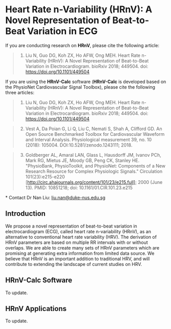 # Heart Rate n-Variability (HRnV): A Novel Representation of Beat-to-Beat Variation in ECG

If you are conducting research on **HRnV**, please cite the following article:
> 1) Liu N, Guo DG, Koh ZX, Ho AFW, Ong MEH. Heart Rate n-Variability (HRnV): A Novel Representation of Beat-to-Beat Variation in Electrocardiogram. bioRxiv 2018; 449504. doi: https://doi.org/10.1101/449504

If you are using the **HRnV-Calc** software (**HRnV-Calc** is developed based on the PhysioNet Cardiovascular Signal Toolbox), please cite the following three articles:
> 1) Liu N, Guo DG, Koh ZX, Ho AFW, Ong MEH. Heart Rate n-Variability (HRnV): A Novel Representation of Beat-to-Beat Variation in Electrocardiogram. bioRxiv 2018; 449504. doi: https://doi.org/10.1101/449504

> 2) Vest A, Da Poian G, Li Q, Liu C, Nemati S, Shah A, Clifford GD. An Open Source Benchmarked Toolbox for Cardiovascular Waveform and Interval Analysis. Physiological measurement 39, no. 10 (2018): 105004. DOI:10.5281/zenodo.1243111; 2018. 

> 3) Goldberger AL, Amaral LAN, Glass L, Hausdorff JM, Ivanov PCh, Mark RG, Mietus JE, Moody GB, Peng CK, Stanley HE. "PhysioBank, PhysioToolkit, and PhysioNet: Components of a New Research Resource for Complex Physiologic Signals." Circulation 101(23):e215-e220 [http://circ.ahajournals.org/content/101/23/e215.full]; 2000 (June 13). PMID: 10851218; doi: 10.1161/01.CIR.101.23.e215

\* Contact Dr Nan Liu: liu.nan@duke-nus.edu.sg

## Introduction
We propose a novel representation of beat-to-beat variation in electrocardiogram (ECG), called heart rate n-variability (HRnV), as an alternative to conventional heart rate variability (HRV). The derivation of HRnV parameters are based on multiple RR intervals with or without overlaps. We are able to create many sets of HRnV parameters which are promising at generating extra information from limited data source. We believe that HRnV is an important addition to traditional HRV, and will contribute to extending the landscape of current studies on HRV.

## HRnV-Calc Software
To update.

## HRnV Applications
To update.
